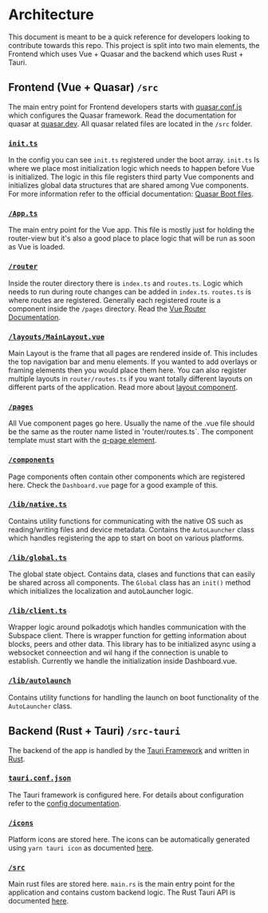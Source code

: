 # Architecture

This document is meant to be a quick reference for developers looking to contribute towards this repo. This project is split into two main elements, the Frontend which uses Vue + Quasar and the backend which uses Rust + Tauri.

## Frontend (Vue + Quasar) `/src`

The main entry point for Frontend developers starts with [quasar.conf.js](./quasar.conf.js) which configures the Quasar framework. Read the documentation for quasar at [quasar.dev](https://quasar.dev/). All quasar related files are located in the `/src` folder.

### [`init.ts`](src/boot/init.ts)
In the config you can see `init.ts` registered under the boot array. `init.ts` Is where we place most initialization logic which needs to happen before Vue is initialized. The logic in this file registers third party Vue components and initializes global data structures that are shared among Vue components. For more information refer to the official documentation: [Quasar Boot files](https://quasar.dev/quasar-cli/boot-files#introduction).

### [`/App.ts`](src/App.vue)
The main entry point for the Vue app. This file is mostly just for holding the router-view but it's also a good place to place logic that will be run as soon as Vue is loaded.

### [`/router`](src/router)
Inside the router directory there is `index.ts` and `routes.ts`. Logic which needs to run during route changes can be added in `index.ts`. `routes.ts` is where routes are registered. Generally each registered route is a component inside the `/pages` directory. Read the [Vue Router Documentation](https://router.vuejs.org/).

### [`/layouts/MainLayout.vue`](src/layouts/MainLayout.vue)
Main Layout is the frame that all pages are rendered inside of. This includes the top navigation bar and menu elements. If you wanted to add overlays or framing elements then you would place them here. You can also register multiple layouts in `router/routes.ts` if you want totally different layouts on different parts of the application. Read more about [layout component](https://quasar.dev/layout/layout).

### [`/pages`](src/pages)
All Vue component pages go here. Usually the name of the .vue file should be the same as the router name listed in 'router/routes.ts`. The component template must start with the [q-page element](https://quasar.dev/layout/page).

### [`/components`](src/components)
Page components often contain other components which are registered here. Check the `Dashboard.vue` page for a good example of this.

### [`/lib/native.ts`](src/lib/native.ts)
Contains utility functions for communicating with the native OS such as reading/writing files and device metadata. Contains the `AutoLauncher` class which handles registering the app to start on boot on various platforms.

### [`/lib/global.ts`](src/lib/global.ts)
The global state object. Contains data, clases and functions that can easily be shared across all components. The `Global` class has an `init()` method which initializes the localization and autoLauncher logic.

### [`/lib/client.ts`](src/lib/client.ts)
Wrapper logic around polkadotjs which handles communication with the Subspace client. There is wrapper function for getting information about blocks, peers and other data. This library has to be initialized async using a websocket conneection and wil hang if the connection is unable to establish. Currently we handle the initialization inside Dashboard.vue.

### [`/lib/autolaunch`](src/lib/autolaunch)
Contains utility functions for handling the launch on boot functionality of the `AutoLauncher` class.

## Backend (Rust + Tauri) `/src-tauri`
The backend of the app is handled by the [Tauri Framework](https://tauri.studio/) and written in [Rust](https://www.rust-lang.org/).

### [`tauri.conf.json`](/src-tauri/tauri.conf.json)
The Tauri framework is configured here. For details about configuration refer to the [config documentation](https://tauri.studio/en/docs/api/config).

### [`/icons`](/src-tauri/icons)
Platform icons are stored here. The icons can be automatically generated using `yarn tauri icon` as documented [here](https://tauri.studio/en/docs/usage/guides/visual/icons/).

### [`/src`](/src-tauri/src)
Main rust files are stored here. `main.rs` is the main entry point for the application and contains custom backend logic. The Rust Tauri API is documented [here](https://tauri.studio/en/docs/api/rust/tauri/index).
